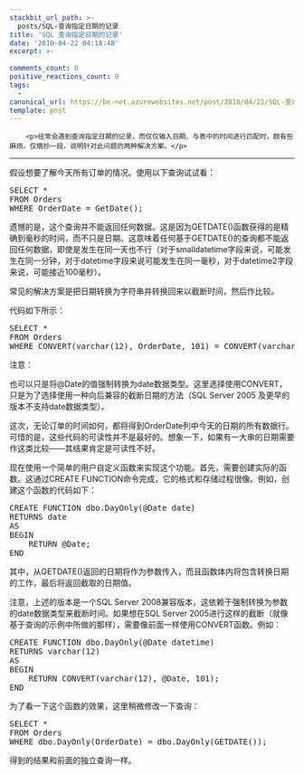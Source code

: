 ```yaml
---
stackbit_url_path: >-
  posts/SQL-查询指定日期的记录
title: 'SQL 查询指定日期的记录'
date: '2010-04-22 04:18:48'
excerpt: >-
  
comments_count: 0
positive_reactions_count: 0
tags: 
  - 
canonical_url: https://be-net.azurewebsites.net/post/2010/04/22/SQL-查询指定日期的记录
template: post
---
```


        <p>经常会遇到查询指定日期的记录，而仅仅输入日期，与表中的时间进行匹配时，颇有些麻烦。仅摘抄一段，说明针对此问题的两种解决方案。</p>
<hr>
<p>假设想要了解今天所有订单的情况。使用以下查询试试看：</p>
<pre class="brush: sql">SELECT *
FROM Orders
WHERE OrderDate = GetDate();
</pre>
<p>遗憾的是，这个查询并不能返回任何数据。这是因为GETDATE()函数获得的是精确到毫秒的时间，而不只是日期。这意味着任何基于GETDATE()的查询都不能返回任何数据，即使是发生在同一天也不行（对于smalldatetime字段来说，可能发生在同一分钟，对于datetime字段来说可能发生在同一毫秒，对于datetime2字段来说，可能接近100毫秒）。</p>
<p>常见的解决方案是把日期转换为字符串并转换回来以截断时间，然后作比较。</p>
<p>代码如下所示：</p>
<pre class="brush: sql">SELECT * 
FROM Orders
WHERE CONVERT(varchar(12), OrderDate, 101) = CONVERT(varchar(12), GETDATE(), 101)
</pre>
<p>注意：</p>
<p>也可以只是将@Date的值强制转换为date数据类型。这里选择使用CONVERT，只是为了选择使用一种向后兼容的截断日期的方法（SQL Server 2005 及更早的版本不支持date数据类型）。</p>
<p>这次，无论订单的时间如何，都将得到OrderDate列中今天的日期的所有数据行。可惜的是，这些代码的可读性并不是最好的。想象一下，如果有一大串的日期需要作这类比较——其结果肯定是可读性不好。</p>
<p>现在使用一个简单的用户自定义函数来实现这个功能。首先，需要创建实际的函数。这通过CREATE FUNCTION命令完成，它的格式和存储过程很像。例如，创建这个函数的代码如下：</p>
<pre class="brush: sql">CREATE FUNCTION dbo.DayOnly(@Date date)
RETURNS date
AS
BEGIN
	RETURN @Date;
END
</pre>
<p>其中，从GETDATE()返回的日期将作为参数传入，而且函数体内将包含转换日期的工作，最后将返回截取的日期值。</p>
<p>注意，上述的版本是一个SQL Server 2008兼容版本，这依赖于强制转换为参数的date数据类型来截断时间。如果想在SQL Server 2005进行这样的截断（就像基于查询的示例中所做的那样），需要像前面一样使用CONVERT函数。例如：</p>
<pre class="brush: sql">CREATE FUNCTION dbo.DayOnly(@Date datetime)
RETURNS varchar(12)
AS
BEGIN
	RETURN CONVERT(varchar(12), @Date, 101);
END
</pre>
<p>为了看一下这个函数的效果，这里稍微修改一下查询：</p>
<pre class="brush: sql">SELECT * 
FROM Orders
WHERE dbo.DayOnly(OrderDate) = dbo.DayOnly(GETDATE());
</pre>
<p>得到的结果和前面的独立查询一样。</p>
      